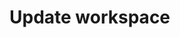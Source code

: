 #  Update workspace

<api-endpoint openapi-path="../../api/openapi.yaml" method="PATCH" endpoint="/workspaces/{id}"/>
